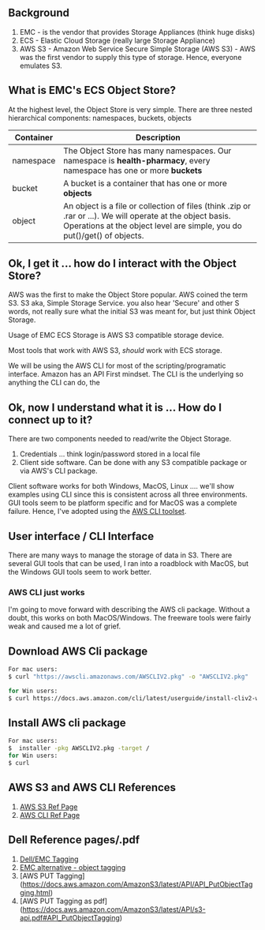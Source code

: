 
## Background
1. EMC - is the vendor that provides Storage Appliances (think huge disks)
1. ECS - Elastic Cloud Storage (really large Storage Appliance) 
1. AWS S3 - Amazon Web Service Secure Simple Storage (AWS S3) - AWS was the first vendor to supply this type of storage. Hence, everyone emulates S3.

## What is EMC's ECS Object Store?
At the highest level, the Object Store is very simple. 
There are three nested hierarchical components: namespaces, buckets, objects

| Container | Description |
| ------ | ------ |
| namespace | The Object Store has many namespaces. Our namespace is **health-pharmacy**, every namespace has one or more **buckets** |
| bucket | A bucket is a container that has one or more **objects** |
| object | An object is a file or collection of files (think .zip or .rar or ...). We will operate at the object basis. Operations at the object level are simple, you do put()/get() of objects. |

## Ok, I get it ... how do I interact with the Object Store?
AWS was the first to make the Object Store popular. AWS coined the term S3. S3 aka, Simple Storage Service. you also hear 'Secure' and other S words, not really sure what the initial S3 was meant for, but just think Object Storage.

Usage of EMC ECS Storage is AWS S3 compatible storage device.

Most tools that work with AWS S3, *should* work with ECS storage.

We will be using the AWS CLI for most of the scripting/programatic interface. Amazon has an API First mindset. The CLI is the underlying so anything the CLI can do, the 

## Ok, now I understand what it is ... How do I connect up to it?
There are two components needed to read/write the Object Storage.
1. Credentials ... think login/password stored in a local file
1. Client side software. Can be done with any S3 compatible package or via AWS's CLI package.

Client software works for both Windows, MacOS, Linux .... we'll show examples using CLI since this is consistent across all three environments. GUI tools seem to be platform specific and for MacOS was a complete failure. Hence, I've adopted using the [AWS CLI toolset](https://awscli.amazonaws.com/v2/documentation/api/latest/index.html).

## User interface / CLI Interface
There are many ways to manage the storage of data in S3. There are several GUI tools that can be used, I ran into a roadblock with MacOS, but the Windows GUI tools seem to work better.

### AWS CLI just works
I'm going to move forward with describing the AWS cli package. Without a doubt, this works on both MacOS/Windows. The freeware tools were fairly weak and caused me a lot of grief.

## Download AWS Cli package



```bash
For mac users:
$ curl "https://awscli.amazonaws.com/AWSCLIV2.pkg" -o "AWSCLIV2.pkg"

for Win users:
$ curl https://docs.aws.amazon.com/cli/latest/userguide/install-cliv2-windows.html
```

## Install AWS cli package
```bash
For mac users:
$  installer -pkg AWSCLIV2.pkg -target /
for Win users:
$ curl
```

## AWS S3 and AWS CLI References
1. [AWS S3 Ref Page](https://docs.aws.amazon.com/cli/latest/reference/s3/index.html)
1. [AWS CLI Ref Page](https://docs.aws.amazon.com/cli/latest/reference/)

## Dell Reference pages/.pdf
1. [Dell/EMC Tagging ](https://www.delltechnologies.com/resources/en-us/asset/white-papers/products/storage-1/h14071-ecs-architectural-guide-wp.pdf)
1. [EMC alternative - object tagging](http://doc.isilon.com/ECS/3.5/API/S3ObjectTaggingOperations_ba672412ac371bb6cf4e69291344510e_overview.html)
1. [AWS PUT Tagging]
(https://docs.aws.amazon.com/AmazonS3/latest/API/API_PutObjectTagging.html)
1. [AWS PUT Tagging as pdf]
(https://docs.aws.amazon.com/AmazonS3/latest/API/s3-api.pdf#API_PutObjectTagging)

